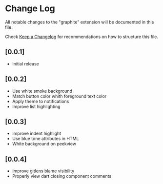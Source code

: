 # Change Log

All notable changes to the "graphite" extension will be documented in this file.

Check [Keep a Changelog](http://keepachangelog.com/) for recommendations on how to structure this file.

## [0.0.1]

- Initial release

## [0.0.2]

- Use white smoke background
- Match button color whith foreground text color
- Apply theme to notifications
- Improve list highlighting

## [0.0.3]
- Improve indent highlight
- Use blue tone attributes in HTML
- White background on peekview

## [0.0.4]
- Improve gitlens blame visibility
- Properly view dart closing component comments